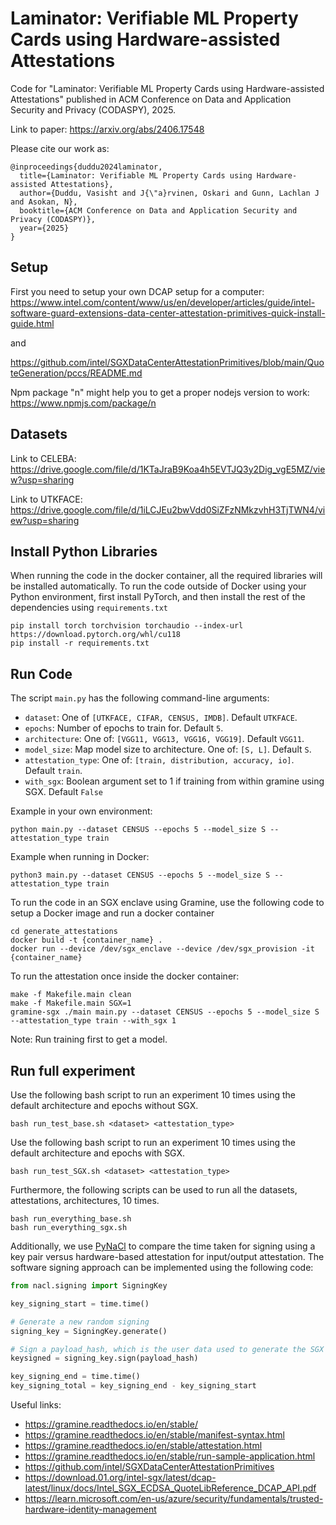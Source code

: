 # Laminator: Verifiable ML Property Cards using Hardware-assisted Attestations

Code for "Laminator: Verifiable ML Property Cards using Hardware-assisted Attestations" published in ACM Conference on Data and Application Security and Privacy (CODASPY), 2025.

Link to paper: https://arxiv.org/abs/2406.17548

Please cite our work as:
```
@inproceedings{duddu2024laminator,
  title={Laminator: Verifiable ML Property Cards using Hardware-assisted Attestations},
  author={Duddu, Vasisht and J{\"a}rvinen, Oskari and Gunn, Lachlan J and Asokan, N},
  booktitle={ACM Conference on Data and Application Security and Privacy (CODASPY)},
  year={2025}
}

```

## Setup
First you need to setup your own DCAP setup for a computer:
https://www.intel.com/content/www/us/en/developer/articles/guide/intel-software-guard-extensions-data-center-attestation-primitives-quick-install-guide.html

and

https://github.com/intel/SGXDataCenterAttestationPrimitives/blob/main/QuoteGeneration/pccs/README.md

Npm package "n" might help you to get a proper nodejs version to work: https://www.npmjs.com/package/n

## Datasets

Link to CELEBA: https://drive.google.com/file/d/1KTaJraB9Koa4h5EVTJQ3y2Dig_vgE5MZ/view?usp=sharing

Link to UTKFACE: https://drive.google.com/file/d/1iLCJEu2bwVdd0SiZFzNMkzvhH3TjTWN4/view?usp=sharing


## Install Python Libraries
When running the code in the docker container, all the required libraries will be installed automatically. To run the code outside of Docker using your Python environment, first install PyTorch, and then install the rest of the dependencies using `requirements.txt`

```
pip install torch torchvision torchaudio --index-url https://download.pytorch.org/whl/cu118
pip install -r requirements.txt
```

## Run Code
The script `main.py` has the following command-line arguments:
- `dataset`: One of `[UTKFACE, CIFAR, CENSUS, IMDB]`. Default `UTKFACE`.
- `epochs`: Number of epochs to train for. Default `5`.
- `architecture`: One of: `[VGG11, VGG13, VGG16, VGG19]`. Default `VGG11`.
- `model_size`: Map model size to architecture. One of: `[S, L]`. Default `S`.
- `attestation_type`: One of: `[train, distribution, accuracy, io]`. Default `train`.
- `with_sgx`: Boolean argument set to 1 if training from within gramine using SGX. Default `False`

Example in your own environment:
```
python main.py --dataset CENSUS --epochs 5 --model_size S --attestation_type train
```

Example when running in Docker:
```
python3 main.py --dataset CENSUS --epochs 5 --model_size S --attestation_type train
```

To run the code in an SGX enclave using Gramine, use the following code to setup a Docker image and run a docker container
```
cd generate_attestations
docker build -t {container_name} .
docker run --device /dev/sgx_enclave --device /dev/sgx_provision -it {container_name}
```

To run the attestation once inside the docker container:
```
make -f Makefile.main clean
make -f Makefile.main SGX=1
gramine-sgx ./main main.py --dataset CENSUS --epochs 5 --model_size S --attestation_type train --with_sgx 1
```
Note: Run training first to get a model.

## Run full experiment
Use the following bash script to run an experiment 10 times using the default architecture and epochs without SGX. 
```
bash run_test_base.sh <dataset> <attestation_type>
```

Use the following bash script to run an experiment 10 times using the default architecture and epochs with SGX. 
```
bash run_test_SGX.sh <dataset> <attestation_type>
```

Furthermore, the following scripts can be used to run all the datasets, attestations, architectures, 10 times. 
```
bash run_everything_base.sh
bash run_everything_sgx.sh
```

Additionally, we use [PyNaCl](https://pynacl.readthedocs.io/en/latest/) to compare the time taken for signing using a key pair versus hardware-based attestation for input/output attestation. The software signing approach can be implemented using the following code:

```python
from nacl.signing import SigningKey

key_signing_start = time.time()

# Generate a new random signing 
signing_key = SigningKey.generate()

# Sign a payload_hash, which is the user data used to generate the SGX quote.
keysigned = signing_key.sign(payload_hash)

key_signing_end = time.time()
key_signing_total = key_signing_end - key_signing_start
```

Useful links:
- https://gramine.readthedocs.io/en/stable/
- https://gramine.readthedocs.io/en/stable/manifest-syntax.html
- https://gramine.readthedocs.io/en/stable/attestation.html
- https://gramine.readthedocs.io/en/stable/run-sample-application.html
- https://github.com/intel/SGXDataCenterAttestationPrimitives
- https://download.01.org/intel-sgx/latest/dcap-latest/linux/docs/Intel_SGX_ECDSA_QuoteLibReference_DCAP_API.pdf
- https://learn.microsoft.com/en-us/azure/security/fundamentals/trusted-hardware-identity-management